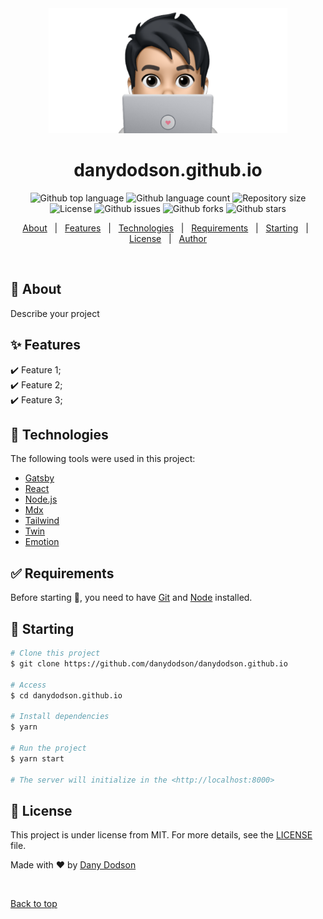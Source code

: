<div align="center" id="top"> 
  <img src="./.github/app.png" height="200" alt="danydodson.github.io" />

  <!-- &#xa0; --> 

  <!-- <a href="https://danydodsongithubio.netlify.app">Demo</a> -->
</div>

<h1 align="center">danydodson.github.io</h1>

<p align="center">
  <img alt="Github top language" src="https://img.shields.io/github/languages/top/danydodson/danydodson.github.io?color=56BEB8">
  <img alt="Github language count" src="https://img.shields.io/github/languages/count/danydodson/danydodson.github.io?color=56BEB8">
  <img alt="Repository size" src="https://img.shields.io/github/repo-size/danydodson/danydodson.github.io?color=56BEB8">
  <img alt="License" src="https://img.shields.io/github/license/danydodson/danydodson.github.io?color=56BEB8">
  <img alt="Github issues" src="https://img.shields.io/github/issues/danydodson/danydodson.github.io?color=56BEB8" />
  <img alt="Github forks" src="https://img.shields.io/github/forks/danydodson/danydodson.github.io?color=56BEB8" />
  <img alt="Github stars" src="https://img.shields.io/github/stars/danydodson/danydodson.github.io?color=56BEB8" />
</p>

<!-- Status -->

<!-- <h4 align="center">
	🚧  danydodson.github.io 🚀 Under construction...  🚧
</h4>

<hr> -->

<p align="center">
  <a href="#dart-about">About</a> &#xa0; | &#xa0; 
  <a href="#sparkles-features">Features</a> &#xa0; | &#xa0;
  <a href="#rocket-technologies">Technologies</a> &#xa0; | &#xa0;
  <a href="#white_check_mark-requirements">Requirements</a> &#xa0; | &#xa0;
  <a href="#checkered_flag-starting">Starting</a> &#xa0; | &#xa0;
  <a href="#memo-license">License</a> &#xa0; | &#xa0;
  <a href="https://github.com/danydodson" target="_blank">Author</a>
</p>

<br>

## :dart: About

Describe your project

## :sparkles: Features

:heavy_check_mark: Feature 1;\
:heavy_check_mark: Feature 2;\
:heavy_check_mark: Feature 3;

## :rocket: Technologies 

The following tools were used in this project:

- [Gatsby](https://www.gatsbyjs.com//)
- [React](https://pt-br.reactjs.org/)
- [Node.js](https://nodejs.org/en/)
- [Mdx](https://mdxjs.com/)
- [Tailwind](https://tailwindcss.com/)
- [Twin](https://github.com/ben-rogerson/twin.macro/)
- [Emotion](https://emotion.sh/docs/introduction/)

## :white_check_mark: Requirements

Before starting :checkered_flag:, you need to have [Git](https://git-scm.com) and [Node](https://nodejs.org/en/) installed.

## :checkered_flag: Starting

```bash
# Clone this project
$ git clone https://github.com/danydodson/danydodson.github.io

# Access
$ cd danydodson.github.io

# Install dependencies
$ yarn

# Run the project
$ yarn start

# The server will initialize in the <http://localhost:8000>
```

## :memo: License

This project is under license from MIT. For more details, see the [LICENSE](LICENSE.md) file.

Made with :heart: by <a href="https://github.com/danydodson" target="_blank">Dany Dodson</a>

&#xa0;

<a href="#top">Back to top</a>
